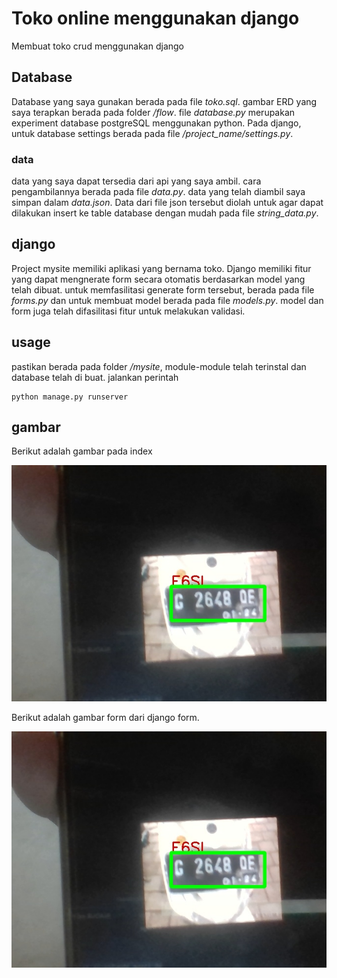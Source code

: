# Toko online menggunakan django

Membuat toko crud menggunakan django

## Database

Database yang saya gunakan berada pada file _toko.sql_. gambar ERD yang saya terapkan berada pada folder _/flow_. file _database.py_ merupakan experiment database postgreSQL menggunakan python. Pada django, untuk database settings berada pada file _/project_name/settings.py_.

### data

data yang saya dapat tersedia dari api yang saya ambil. cara pengambilannya berada pada file _data.py_. data yang telah diambil saya simpan dalam _data.json_.
Data dari file json tersebut diolah untuk agar dapat dilakukan insert ke table database dengan mudah pada file _string_data.py_.

## django

Project mysite memiliki aplikasi yang bernama toko. Django memiliki fitur yang dapat mengnerate form secara otomatis berdasarkan model yang telah dibuat. untuk memfasilitasi generate form tersebut, berada pada file _forms.py_ dan untuk membuat model berada pada file _models.py_. model dan form juga telah difasilitasi fitur untuk melakukan validasi.

## usage

pastikan berada pada folder _/mysite_, module-module telah terinstal dan database telah di buat. jalankan perintah

```
python manage.py runserver
```

## gambar

Berikut adalah gambar pada index

![index](https://raw.githubusercontent.com/kazuma313/LicensePlateRecognition/main/plat_detected.jpg)

Berikut adalah gambar form dari django form.

![form](https://raw.githubusercontent.com/kazuma313/LicensePlateRecognition/main/plat_detected.jpg)
